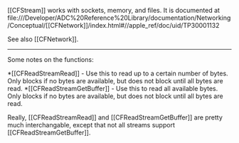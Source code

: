 [[CFStream]] works with sockets, memory, and files. It is documented at file:///Developer/ADC%20Reference%20Library/documentation/Networking/Conceptual/[[CFNetwork]]/index.html#//apple_ref/doc/uid/TP30001132

See also [[CFNetwork]].

----

Some notes on the functions:

*[[CFReadStreamRead]] - Use this to read up to a certain number of bytes. Only blocks if no bytes are available, but does not block until all bytes are read.
*[[CFReadStreamGetBuffer]] - Use this to read all available bytes. Only blocks if no bytes are available, but does not block until all bytes are read.


Really, [[CFReadStreamRead]] and [[CFReadStreamGetBuffer]] are pretty much interchangable, except that not all streams support [[CFReadStreamGetBuffer]].